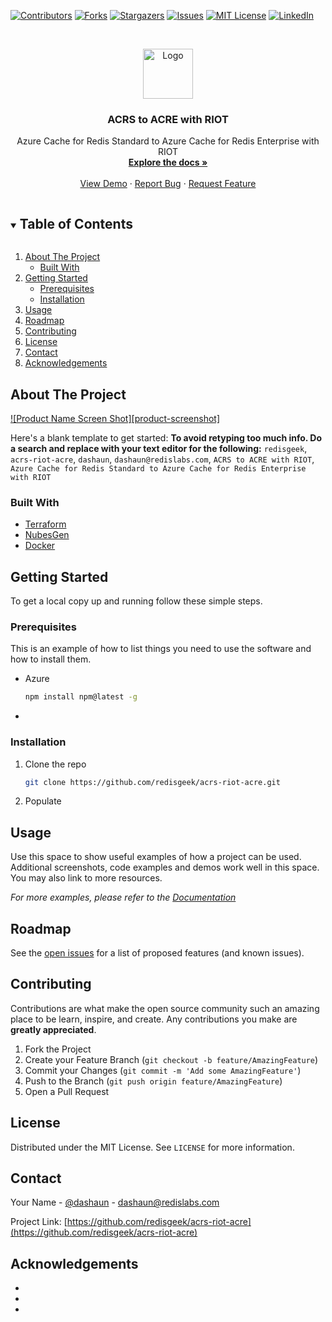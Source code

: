 <!-- PROJECT SHIELDS -->
<!--
*** I'm using markdown "reference style" links for readability.
*** Reference links are enclosed in brackets [ ] instead of parentheses ( ).
*** See the bottom of this document for the declaration of the reference variables
*** for contributors-url, forks-url, etc. This is an optional, concise syntax you may use.
*** https://www.markdownguide.org/basic-syntax/#reference-style-links
-->

[![Contributors][contributors-shield]][contributors-url]
[![Forks][forks-shield]][forks-url]
[![Stargazers][stars-shield]][stars-url]
[![Issues][issues-shield]][issues-url]
[![MIT License][license-shield]][license-url]
[![LinkedIn][linkedin-shield]][linkedin-url]



<!-- PROJECT LOGO -->
<br />
<p align="center">
  <a href="https://github.com/redisgeek/acrs-riot-acre">
    <img src="images/logo.png" alt="Logo" width="80" height="80">
  </a>

<h3 align="center">ACRS to ACRE with RIOT</h3>

  <p align="center">
    Azure Cache for Redis Standard to Azure Cache for Redis Enterprise with RIOT
    <br />
    <a href="https://github.com/redisgeek/acrs-riot-acre"><strong>Explore the docs »</strong></a>
    <br />
    <br />
    <a href="https://github.com/redisgeek/acrs-riot-acre">View Demo</a>
    ·
    <a href="https://github.com/redisgeek/acrs-riot-acre/issues">Report Bug</a>
    ·
    <a href="https://github.com/redisgeek/acrs-riot-acre/issues">Request Feature</a>
  </p>
</p>



<!-- TABLE OF CONTENTS -->
<details open="open">
  <summary><h2 style="display: inline-block">Table of Contents</h2></summary>
  <ol>
    <li>
      <a href="#about-the-project">About The Project</a>
      <ul>
        <li><a href="#built-with">Built With</a></li>
      </ul>
    </li>
    <li>
      <a href="#getting-started">Getting Started</a>
      <ul>
        <li><a href="#prerequisites">Prerequisites</a></li>
        <li><a href="#installation">Installation</a></li>
      </ul>
    </li>
    <li><a href="#usage">Usage</a></li>
    <li><a href="#roadmap">Roadmap</a></li>
    <li><a href="#contributing">Contributing</a></li>
    <li><a href="#license">License</a></li>
    <li><a href="#contact">Contact</a></li>
    <li><a href="#acknowledgements">Acknowledgements</a></li>
  </ol>
</details>



<!-- ABOUT THE PROJECT -->
## About The Project

[![Product Name Screen Shot][product-screenshot]](https://example.com)

Here's a blank template to get started:
**To avoid retyping too much info. Do a search and replace with your text editor for the following:**
`redisgeek`, `acrs-riot-acre`, `dashaun`, `dashaun@redislabs.com`, `ACRS to ACRE with RIOT`, `Azure Cache for Redis Standard to Azure Cache for Redis Enterprise with RIOT`


### Built With

* [Terraform](https://terraform.io)
* [NubesGen](https://nubesgen.com)
* [Docker](https://docker.com)


<!-- GETTING STARTED -->
## Getting Started

To get a local copy up and running follow these simple steps.

### Prerequisites

This is an example of how to list things you need to use the software and how to install them.
* Azure
  ```sh
  npm install npm@latest -g
  ```
*   

### Installation

1. Clone the repo
   ```sh
   git clone https://github.com/redisgeek/acrs-riot-acre.git
   ```
2. Populate



<!-- USAGE EXAMPLES -->
## Usage

Use this space to show useful examples of how a project can be used. Additional screenshots, code examples and demos work well in this space. You may also link to more resources.

_For more examples, please refer to the [Documentation](https://example.com)_



<!-- ROADMAP -->
## Roadmap

See the [open issues](https://github.com/redisgeek/acrs-riot-acre/issues) for a list of proposed features (and known issues).



<!-- CONTRIBUTING -->
## Contributing

Contributions are what make the open source community such an amazing place to be learn, inspire, and create. Any contributions you make are **greatly appreciated**.

1. Fork the Project
2. Create your Feature Branch (`git checkout -b feature/AmazingFeature`)
3. Commit your Changes (`git commit -m 'Add some AmazingFeature'`)
4. Push to the Branch (`git push origin feature/AmazingFeature`)
5. Open a Pull Request



<!-- LICENSE -->
## License

Distributed under the MIT License. See `LICENSE` for more information.



<!-- CONTACT -->
## Contact

Your Name - [@dashaun](https://twitter.com/dashaun) - dashaun@redislabs.com

Project Link: [https://github.com/redisgeek/acrs-riot-acre](https://github.com/redisgeek/acrs-riot-acre)



<!-- ACKNOWLEDGEMENTS -->
## Acknowledgements

* []()
* []()
* []()





<!-- MARKDOWN LINKS & IMAGES -->
<!-- https://www.markdownguide.org/basic-syntax/#reference-style-links -->
[contributors-shield]: https://img.shields.io/github/contributors/redisgeek/repo.svg?style=for-the-badge
[contributors-url]: https://github.com/redisgeek/repo/graphs/contributors
[forks-shield]: https://img.shields.io/github/forks/redisgeek/repo.svg?style=for-the-badge
[forks-url]: https://github.com/redisgeek/repo/network/members
[stars-shield]: https://img.shields.io/github/stars/redisgeek/repo.svg?style=for-the-badge
[stars-url]: https://github.com/redisgeek/repo/stargazers
[issues-shield]: https://img.shields.io/github/issues/redisgeek/repo.svg?style=for-the-badge
[issues-url]: https://github.com/redisgeek/repo/issues
[license-shield]: https://img.shields.io/github/license/redisgeek/repo.svg?style=for-the-badge
[license-url]: https://github.com/redisgeek/repo/blob/master/LICENSE.txt
[linkedin-shield]: https://img.shields.io/badge/-LinkedIn-black.svg?style=for-the-badge&logo=linkedin&colorB=555
[linkedin-url]: https://linkedin.com/in/redisgeek
